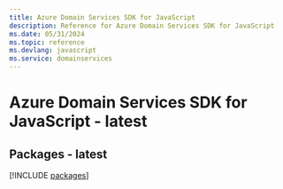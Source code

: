 ```yaml
---
title: Azure Domain Services SDK for JavaScript
description: Reference for Azure Domain Services SDK for JavaScript
ms.date: 05/31/2024
ms.topic: reference
ms.devlang: javascript
ms.service: domainservices
---
```

# Azure Domain Services SDK for JavaScript - latest
## Packages - latest
[!INCLUDE [packages](domain-services-index.md)]
